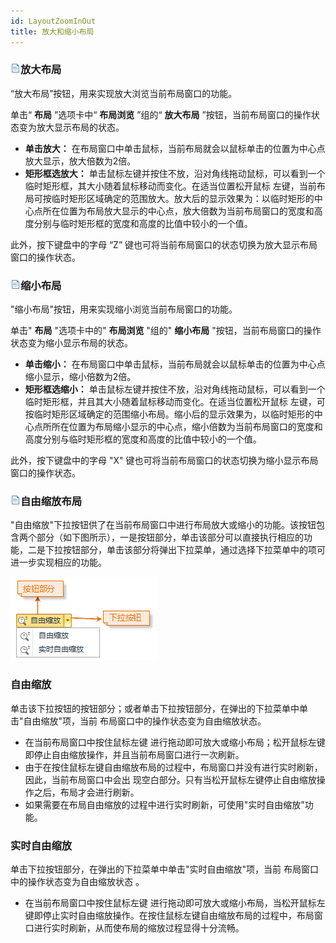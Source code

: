 ```yaml
---
id: LayoutZoomInOut
title: 放大和缩小布局
---
```

### ![](../../img/read.gif)放大布局

“放大布局”按钮，用来实现放大浏览当前布局窗口的功能。

单击“ **布局** ”选项卡中“ **布局浏览** ”组的“ **放大布局**
”按钮，当前布局窗口的操作状态变为放大显示布局的状态。

  * **单击放大：** 在布局窗口中单击鼠标，当前布局就会以鼠标单击的位置为中心点放大显示，放大倍数为2倍。
  * **矩形框选放大：** 单击鼠标左键并按住不放，沿对角线拖动鼠标，可以看到一个临时矩形框，其大小随着鼠标移动而变化。在适当位置松开鼠标 左键，当前布局可按临时矩形区域确定的范围放大。放大后的显示效果为：以临时矩形的中心点所在位置为布局放大显示的中心点，放大倍数为当前布局窗口的宽度和高度分别与临时矩形框的宽度和高度的比值中较小的一个值。

此外，按下键盘中的字母 “Z” 键也可将当前布局窗口的状态切换为放大显示布局窗口的操作状态。

### ![](../../img/read.gif)缩小布局

"缩小布局"按钮，用来实现缩小浏览当前布局窗口的功能。

单击" **布局** "选项卡中的" **布局浏览** "组的" **缩小布局**
"按钮，当前布局窗口的操作状态变为缩小显示布局的状态。

  * **单击缩小：** 在布局窗口中单击鼠标，当前布局就会以鼠标单击的位置为中心点缩小显示，缩小倍数为2倍。
  * **矩形框选缩小：** 单击鼠标左键并按住不放，沿对角线拖动鼠标，可以看到一个临时矩形框，并且其大小随着鼠标移动而变化。在适当位置松开鼠标 左键，可按临时矩形区域确定的范围缩小布局。缩小后的显示效果为，以临时矩形的中心点所所在位置为布局缩小显示的中心点，缩小倍数为当前布局窗口的宽度和高度分别与临时矩形框的宽度和高度的比值中较小的一个值。

此外，按下键盘中的字母 "X" 键也可将当前布局窗口的状态切换为缩小显示布局窗口的操作状态。

### ![](../../img/read.gif)自由缩放布局

"自由缩放"下拉按钮供了在当前布局窗口中进行布局放大或缩小的功能。该按钮包含两个部分（如下图所示），一是按钮部分，单击该部分可以直接执行相应的功能，二是下拉按钮部分，单击该部分将弹出下拉菜单，通过选择下拉菜单中的项可进一步实现相应的功能。

![](img/zoomFreeButton.png)  
  
### 自由缩放

单击该下拉按钮的按钮部分；或者单击下拉按钮部分，在弹出的下拉菜单中单击"自由缩放"项，当前
布局窗口中的操作状态变为自由缩放状态。

  * 在当前布局窗口中按住鼠标左键 进行拖动即可放大或缩小布局；松开鼠标左键即停止自由缩放操作，并且当前布局窗口进行一次刷新。
  * 由于在按住鼠标左键自由缩放布局的过程中，布局窗口并没有进行实时刷新，因此，当前布局窗口中会出 现空白部分。只有当松开鼠标左键停止自由缩放操作之后，布局才会进行刷新。
  * 如果需要在布局自由缩放的过程中进行实时刷新，可使用"实时自由缩放"功能。

### 实时自由缩放

单击下拉按钮部分，在弹出的下拉菜单中单击"实时自由缩放"项，当前 布局窗口中的操作状态变为自由缩放状态 。

  * 在当前布局窗口中按住鼠标左键 进行拖动即可放大或缩小布局，当松开鼠标左键即停止实时自由缩放操作。在按住鼠标左键自由缩放布局的过程中，布局窗口进行实时刷新，从而使布局的缩放过程显得十分流畅。



